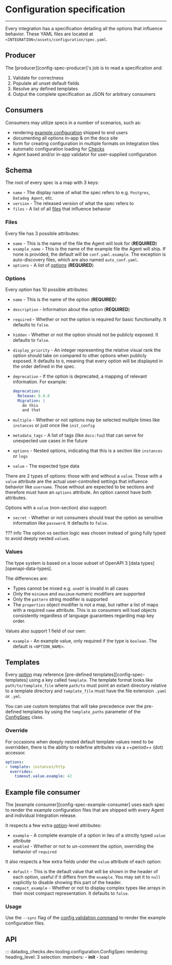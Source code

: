 # Configuration specification

-----

Every integration has a specification detailing all the options that influence behavior.
These YAML files are located at `<INTEGRATION>/assets/configuration/spec.yaml`.

## Producer

The [producer][config-spec-producer]'s job is to read a specification and:

1. Validate for correctness
1. Populate all unset default fields
1. Resolve any defined templates
1. Output the complete specification as JSON for arbitrary consumers

## Consumers

Consumers may utilize specs in a number of scenarios, such as:

- rendering [example configuration](#example-file-consumer) shipped to end users
- documenting all options in-app & on the docs site
- form for creating configuration in multiple formats on Integration tiles
- automatic configuration loading for [Checks](../faq/faq.md#integration-vs-check)
- Agent based and/or in-app validator for user-supplied configuration

## Schema

The root of every spec is a map with 3 keys:

- `name` - The display name of what the spec refers to e.g. `Postgres`, `Datadog Agent`, etc.
- `version` - The released version of what the spec refers to
- `files` - A list of all [files](#files) that influence behavior

### Files

Every file has 3 possible attributes:

- `name` - This is the name of the file the Agent will look for (**REQUIRED**)
- `example_name` - This is the name of the example file the Agent will ship. If none is provided, the
  default will be `conf.yaml.example`. The exception is auto-discovery files, which are also named
  `auto_conf.yaml`.
- `options` - A list of [options](#options) (**REQUIRED**)

### Options

Every option has 10 possible attributes:

- `name` - This is the name of the option (**REQUIRED**)
- `description` - Information about the option (**REQUIRED**)
- `required` - Whether or not the option is required for basic functionality. It defaults to `false`.
- `hidden` - Whether or not the option should not be publicly exposed. It defaults to `false`.
- `display_priority` - An integer representing the relative visual rank the option should take on
  compared to other options when publicly exposed. It defaults to `0`, meaning that every option will
  be displayed in the order defined in the spec.
- `deprecation` - If the option is deprecated, a mapping of relevant information. For example:

    ```yaml
    deprecation:
      Release: 8.0.0
      Migration: |
        do this
        and that
    ```

- `multiple` - Whether or not options may be selected multiple times like `instances` or just once
  like `init_config`
- `metadata_tags` - A list of tags (like `docs:foo`) that can serve for unexpected use cases in the future
- `options` - Nested options, indicating that this is a section like `instances` or `logs`
- `value` - The expected type data

There are 2 types of options: those with and without a `value`. Those with a `value` attribute are the
actual user-controlled settings that influence behavior like `username`. Those without are expected to
be sections and therefore must have an `options` attribute. An option cannot have both attributes.

Options with a `value` (non-section) also support:

- `secret` - Whether or not consumers should treat the option as sensitive information like `password`.
  It defaults to `false`.

??? info
    The option vs section logic was chosen instead of going fully typed to avoid deeply nested `value`s.

### Values

The type system is based on a loose subset of OpenAPI 3 [data types][openapi-data-types].

The differences are:

- Types cannot be mixed e.g. `oneOf` is invalid in all cases
- Only the `minimum` and `maximum` numeric modifiers are supported
- Only the `pattern` string modifier is supported
- The `properties` object modifier is not a map, but rather a list of maps with a required `name`
  attribute. This is so consumers will load objects consistently regardless of language guarantees
  regarding map key order.

Values also support 1 field of our own:

- `example` - An example value, only required if the type is `boolean`. The default is `<OPTION_NAME>`.

## Templates

Every [option](#options) may reference [pre-defined templates][config-spec-templates] using a key called `template`.
The template format looks like `path/to/template_file` where `path/to` must point an extant directory relative
to a template directory and `template_file` must have the file extension `.yaml` or `.yml`.

You can use custom templates that will take precedence over the pre-defined templates by using the `template_paths`
parameter of the [ConfigSpec](#datadog_checks.dev.tooling.configuration.core.ConfigSpec) class.

### Override

For occasions when deeply nested default template values need to be overridden, there is the ability to redefine
attributes via a ++period++ (dot) accessor.

```yaml
options:
- template: instances/http
  overrides:
    timeout.value.example: 42
```

## Example file consumer

The [example consumer][config-spec-example-consumer] uses each spec to render the example configuration files that
are shipped with every Agent and individual Integration release.

It respects a few extra [option](#options)-level attributes:

- `example` - A complete example of a option in lieu of a strictly typed `value` attribute
- `enabled` - Whether or not to un-comment the option, overriding the behavior of `required`

It also respects a few extra fields under the `value` attribute of each option:

- `default` - This is the default value that will be shown in the header of each option, useful if it differs from the `example`.
  You may set it to `null` explicitly to disable showing this part of the header.
- `compact_example` - Whether or not to display complex types like arrays in their most compact representation. It defaults to `false`.

### Usage

Use the `--sync` flag of the [config validation command](../ddev/cli.md#config_1) to render the example configuration files.

## API

::: datadog_checks.dev.tooling.configuration.ConfigSpec
    rendering:
      heading_level: 3
    selection:
      members:
        - __init__
        - load
